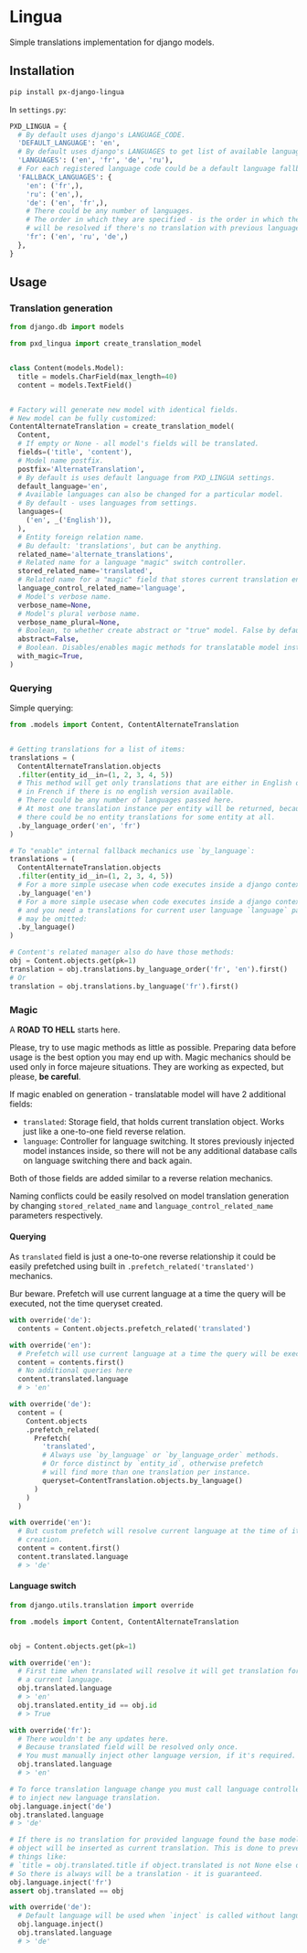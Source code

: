 # Lingua

Simple translations implementation for django models.

## Installation

```sh
pip install px-django-lingua
```

In `settings.py`:

```python
PXD_LINGUA = {
  # By default uses django's LANGUAGE_CODE.
  'DEFAULT_LANGUAGE': 'en',
  # By default uses django's LANGUAGES to get list of available languages.
  'LANGUAGES': ('en', 'fr', 'de', 'ru'),
  # For each registered language code could be a default language fallbacks:
  'FALLBACK_LANGUAGES': {
    'en': ('fr',),
    'ru': ('en',),
    'de': ('en', 'fr',),
    # There could be any number of languages.
    # The order in which they are specified - is the order in which they
    # will be resolved if there's no translation with previous language found.
    'fr': ('en', 'ru', 'de',)
  },
}
```

## Usage

### Translation generation

```python
from django.db import models

from pxd_lingua import create_translation_model


class Content(models.Model):
  title = models.CharField(max_length=40)
  content = models.TextField()


# Factory will generate new model with identical fields.
# New model can be fully customized:
ContentAlternateTranslation = create_translation_model(
  Content,
  # If empty or None - all model's fields will be translated.
  fields=('title', 'content'),
  # Model name postfix.
  postfix='AlternateTranslation',
  # By default is uses default language from PXD_LINGUA settings.
  default_language='en',
  # Available languages can also be changed for a particular model.
  # By default - uses languages from settings.
  languages=(
    ('en', _('English')),
  ),
  # Entity foreign relation name.
  # Bu default: 'translations', but can be anything.
  related_name='alternate_translations',
  # Related name for a language "magic" switch controller.
  stored_related_name='translated',
  # Related name for a "magic" field that stores current translation entity.
  language_control_related_name='language',
  # Model's verbose name.
  verbose_name=None,
  # Model's plural verbose name.
  verbose_name_plural=None,
  # Boolean, to whether create abstract or "true" model. False by default.
  abstract=False,
  # Boolean. Disables/enables magic methods for translatable model instances.
  with_magic=True,
)
```

### Querying

Simple querying:

```python
from .models import Content, ContentAlternateTranslation


# Getting translations for a list of items:
translations = (
  ContentAlternateTranslation.objects
  .filter(entity_id__in=(1, 2, 3, 4, 5))
  # This method will get only translations that are either in English or
  # in French if there is no english version available.
  # There could be any number of languages passed here.
  # At most one translation instance per entity will be returned, because
  # there could be no entity translations for some entity at all.
  .by_language_order('en', 'fr')
)

# To "enable" internal fallback mechanics use `by_language`:
translations = (
  ContentAlternateTranslation.objects
  .filter(entity_id__in=(1, 2, 3, 4, 5))
  # For a more simple usecase when code executes inside a django context
  .by_language('en')
  # For a more simple usecase when code executes inside a django context
  # and you need a translations for current user language `language` parameter
  # may be omitted:
  .by_language()
)

# Content's related manager also do have those methods:
obj = Content.objects.get(pk=1)
translation = obj.translations.by_language_order('fr', 'en').first()
# Or
translation = obj.translations.by_language('fr').first()
```

### Magic

A **ROAD TO HELL** starts here.

Please, try to use magic methods as little as possible. Preparing data before usage is the best option you may end up with. Magic mechanics should be used only in force majeure situations. They are working as expected, but please, **be careful**.

If magic enabled on generation - translatable model will have 2 additional fields:

- `translated`: Storage field, that holds current translation object. Works just like a one-to-one field reverse relation.
- `language`: Controller for language switching. It stores previously injected model instances inside, so there will not be any additional database calls on language switching there and back again.

Both of those fields are added similar to a reverse relation mechanics.

Naming conflicts could be easily resolved on model translation generation by changing `stored_related_name` and `language_control_related_name` parameters respectively.

#### Querying

As `translated` field is just a one-to-one reverse relationship it could be easily prefetched using built in `.prefetch_related('translated')` mechanics.

Bur beware. Prefetch will use current language at a time the query will be executed, not the time queryset created.

```python
with override('de'):
  contents = Content.objects.prefetch_related('translated')

with override('en'):
  # Prefetch will use current language at a time the query will be executed.
  content = contents.first()
  # No additional queries here
  content.translated.language
  # > 'en'

with override('de'):
  content = (
    Content.objects
    .prefetch_related(
      Prefetch(
        'translated',
        # Always use `by_language` or `by_language_order` methods.
        # Or force distinct by `entity_id`, otherwise prefetch
        # will find more than one translation per instance.
        queryset=ContentTranslation.objects.by_language()
      )
    )
  )

with override('en'):
  # But custom prefetch will resolve current language at the time of it's
  # creation.
  content = content.first()
  content.translated.language
  # > 'de'
```

#### Language switch

```python
from django.utils.translation import override

from .models import Content, ContentAlternateTranslation


obj = Content.objects.get(pk=1)

with override('en'):
  # First time when translated will resolve it will get translation for
  # a current language.
  obj.translated.language
  # > 'en'
  obj.translated.entity_id == obj.id
  # > True

with override('fr'):
  # There wouldn't be any updates here.
  # Because translated field will be resolved only once.
  # You must manually inject other language version, if it's required.
  obj.translated.language
  # > 'en'

# To force translation language change you must call language controller
# to inject new language translation.
obj.language.inject('de')
obj.translated.language
# > 'de'

# If there is no translation for provided language found the base model
# object will be inserted as current translation. This is done to prevent
# things like:
# `title = obj.translated.title if object.translated is not None else obj.title`
# So there is always will be a translation - it is guaranteed.
obj.language.inject('fr')
assert obj.translated == obj

with override('de'):
  # Default language will be used when `inject` is called without language.
  obj.language.inject()
  obj.translated.language
  # > 'de'
```
